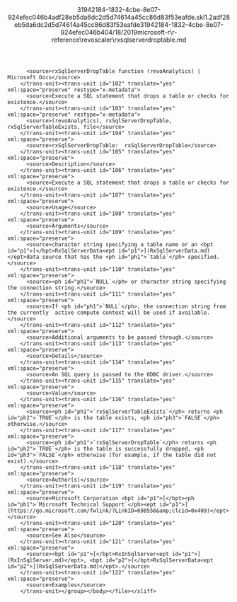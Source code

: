 <?xml version="1.0"?><xliff version="1.2" xmlns="urn:oasis:names:tc:xliff:document:1.2" xmlns:xsi="http://www.w3.org/2001/XMLSchema-instance" xsi:schemaLocation="urn:oasis:names:tc:xliff:document:1.2 xliff-core-1.2-transitional.xsd"><file datatype="xml" original="rxsqlserverdroptable.md" source-language="en-US" target-language="en-US"><header><tool tool-id="mdxliff" tool-name="mdxliff" tool-version="1.0-d1654b2" tool-company="Microsoft" /><xliffext:skl_file_name xmlns:xliffext="urn:microsoft:content:schema:xliffextensions">31942184-1832-4cbe-8e07-924efec046b4adf28eb5da6dc2d5d74614a45cc86d83f53eafde.skl</xliffext:skl_file_name><xliffext:version xmlns:xliffext="urn:microsoft:content:schema:xliffextensions">1.2</xliffext:version><xliffext:ms.openlocfilehash xmlns:xliffext="urn:microsoft:content:schema:xliffextensions">adf28eb5da6dc2d5d74614a45cc86d83f53eafde</xliffext:ms.openlocfilehash><xliffext:ms.sourcegitcommit xmlns:xliffext="urn:microsoft:content:schema:xliffextensions">31942184-1832-4cbe-8e07-924efec046b4</xliffext:ms.sourcegitcommit><xliffext:ms.lasthandoff xmlns:xliffext="urn:microsoft:content:schema:xliffextensions">04/18/2019</xliffext:ms.lasthandoff><xliffext:ms.openlocfilepath xmlns:xliffext="urn:microsoft:content:schema:xliffextensions">microsoft-r\r-reference\revoscaler\rxsqlserverdroptable.md</xliffext:ms.openlocfilepath></header><body><group id="content" extype="content"><trans-unit id="101" translate="yes" xml:space="preserve" restype="x-metadata">
          <source>rxSqlServerDropTable function (revoAnalytics) | Microsoft Docs</source>
        </trans-unit><trans-unit id="102" translate="yes" xml:space="preserve" restype="x-metadata">
          <source>Execute a SQL statement that drops a table or checks for existence.</source>
        </trans-unit><trans-unit id="103" translate="yes" xml:space="preserve" restype="x-metadata">
          <source>(revoAnalytics), rxSqlServerDropTable, rxSqlServerTableExists, file</source>
        </trans-unit><trans-unit id="104" translate="yes" xml:space="preserve">
          <source>rxSqlServerDropTable:  rxSqlServerDropTable</source>
        </trans-unit><trans-unit id="105" translate="yes" xml:space="preserve">
          <source>Description</source>
        </trans-unit><trans-unit id="106" translate="yes" xml:space="preserve">
          <source>Execute a SQL statement that drops a table or checks for existence.</source>
        </trans-unit><trans-unit id="107" translate="yes" xml:space="preserve">
          <source>Usage</source>
        </trans-unit><trans-unit id="108" translate="yes" xml:space="preserve">
          <source>Arguments</source>
        </trans-unit><trans-unit id="109" translate="yes" xml:space="preserve">
          <source>character string specifying a table name or an <bpt id="p1">[</bpt>RxSqlServerData<ept id="p1">](RxSqlServerData.md)</ept>data source that has the <ph id="ph1">`table`</ph> specified.</source>
        </trans-unit><trans-unit id="110" translate="yes" xml:space="preserve">
          <source><ph id="ph1">`NULL`</ph> or character string specifying the connection string.</source>
        </trans-unit><trans-unit id="111" translate="yes" xml:space="preserve">
          <source>If <ph id="ph1">`NULL`</ph>, the connection string from the currently  active compute context will be used if available.</source>
        </trans-unit><trans-unit id="112" translate="yes" xml:space="preserve">
          <source>Additional arguments to be passed through.</source>
        </trans-unit><trans-unit id="113" translate="yes" xml:space="preserve">
          <source>Details</source>
        </trans-unit><trans-unit id="114" translate="yes" xml:space="preserve">
          <source>An SQL query is passed to the ODBC driver.</source>
        </trans-unit><trans-unit id="115" translate="yes" xml:space="preserve">
          <source>Value</source>
        </trans-unit><trans-unit id="116" translate="yes" xml:space="preserve">
          <source><ph id="ph1">`rxSqlServerTableExists`</ph> returns <ph id="ph2">`TRUE`</ph> is the table exists, <ph id="ph3">`FALSE`</ph> otherwise.</source>
        </trans-unit><trans-unit id="117" translate="yes" xml:space="preserve">
          <source><ph id="ph1">`rxSqlServerDropTable`</ph> returns <ph id="ph2">`TRUE`</ph> is the table is successfully dropped, <ph id="ph3">`FALSE`</ph> otherwise (for example, if the table did not exist).</source>
        </trans-unit><trans-unit id="118" translate="yes" xml:space="preserve">
          <source>Author(s)</source>
        </trans-unit><trans-unit id="119" translate="yes" xml:space="preserve">
          <source>Microsoft Corporation <bpt id="p1">[</bpt><ph id="ph1">`Microsoft Technical Support`</ph><ept id="p1">](https://go.microsoft.com/fwlink/?LinkID=698556&amp;clcid=0x409)</ept></source>
        </trans-unit><trans-unit id="120" translate="yes" xml:space="preserve">
          <source>See Also</source>
        </trans-unit><trans-unit id="121" translate="yes" xml:space="preserve">
          <source><bpt id="p1">[</bpt>RxInSqlServer<ept id="p1">](RxInSqlServer.md)</ept>, <bpt id="p2">[</bpt>RxSqlServerData<ept id="p2">](RxSqlServerData.md)</ept>.</source>
        </trans-unit><trans-unit id="122" translate="yes" xml:space="preserve">
          <source>Examples</source>
        </trans-unit></group></body></file></xliff>